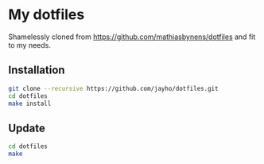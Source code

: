 # My dotfiles
Shamelessly cloned from https://github.com/mathiasbynens/dotfiles and fit to my needs.
## Installation
```bash
git clone --recursive https://github.com/jayho/dotfiles.git
cd dotfiles
make install
```
## Update
```bash
cd dotfiles
make
```

